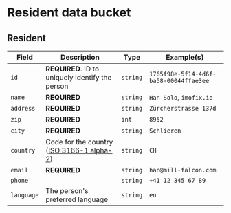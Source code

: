 # Resident data bucket

## Resident

| Field | Description | Type | Example(s) |
| --- | --- | --- | --- |
| `id` | **REQUIRED**. ID to uniquely identify the person | `string` | `1765f98e-5f14-4d6f-ba58-00044ffae3ee` |
| `name` | **REQUIRED** | `string` | `Han Solo`, `imofix.io` |
| `address` | **REQUIRED** | `string` | `Zürcherstrasse 137d` |
| `zip` | **REQUIRED** | `int` | `8952` |
| `city` | **REQUIRED** | `string` | `Schlieren` |
| `country` | Code for the country ([ISO 3166-1 alpha-2](https://en.wikipedia.org/wiki/ISO_3166-1_alpha-2)) | `string` | `CH` |
| `email` | **REQUIRED** | `string` | `han@mill-falcon.com` |
| `phone` |  | `string` | `+41 12 345 67 89` |
| `language` | The person's preferred language | `string` | `en` |
